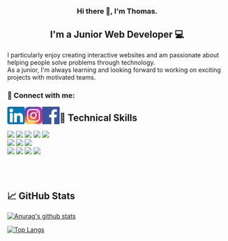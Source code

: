 <h3 align="center">
Hi there 👋, I'm Thomas.
</h3>

<h2 align="center">
I'm a Junior Web Developer 💻
</h2> 

I particularly enjoy creating interactive websites and am passionate about helping people solve problems through technology. <br>
As a junior, I'm always learning and looking forward to working on exciting projects with motivated teams.

### 🤝 Connect with me:

<a href="https://www.linkedin.com/in/thomas-moerman-30a09126b/"><img align="left" src="https://raw.githubusercontent.com/ThomMoerman/ThomMoerman/main/linkedin.png" alt="Thomas Moerman | LinkedIn" width="40px"/></a>
<a href="https://https://www.instagram.com/thommoerman7/"><img align="left" src="https://raw.githubusercontent.com/ThomMoerman/ThomMoerman/main/Instagram.png" alt="Thomas Moerman | Instagram" width="40px"/></a>
<a href="https://www.facebook.com/thomas.moerman.9/"><img align="left" src="https://raw.githubusercontent.com/ThomMoerman/ThomMoerman/main/facebook.png" alt="Thomas Moerman | Facebook" width="40px"/></a>



## 💼 Technical Skills

![](https://img.shields.io/badge/Code-JavaScript-informational?style=flat&logo=JavaScript&color=F7DF1E) 
![](https://img.shields.io/badge/Code-HTML5-informational?style=flat&logo=HTML5&color=E34F26)
![](https://img.shields.io/badge/Code-MySql-informational?style=flat&logo=mysql&logoColor=white&color=green)
![](https://img.shields.io/badge/Code-Java-informational?style=flat&logo=openjdk&logoColor=white&color=orange)
![](https://img.shields.io/badge/Code-Php-informational?style=flat&logo=php&logoColor=white)
<br>
![](https://img.shields.io/badge/Style-Bootstrap-informational?style=flat&logo=Bootstrap&color=7952B3)
![](https://img.shields.io/badge/Style-CSS3-informational?style=flat&logo=CSS3&color=1572B)
![](https://img.shields.io/badge/Style-SASS-informational?style=flat&logo=SASS&logoColor=white&color=pink)
<br>
![](https://img.shields.io/badge/Tools-Figma-informational?style=flat&logo=Figma&color=F24E1E)
![](https://img.shields.io/badge/Tools-NPM-informational?style=flat&logo=NPM&color=CB3837)
![](https://img.shields.io/badge/Tools-GitHub-informational?style=flat&logo=GitHub&color=181717)
![](https://img.shields.io/badge/Tools-Visual%20Studio%20Code-0078d7.svg?style=flat&logo=visual-studio-code&logoColor=white)

<br>
<br>

## 📈 GitHub Stats

[![Anurag's github stats](https://github-readme-stats.vercel.app/api?username=ThomMoerman&show_icons=true&theme=dark&bg_color=000000)](https://github.com/ThomMoerman)

[![Top Langs](https://github-readme-stats.vercel.app/api/top-langs/?username=ThomMoerman&layout=compact&show_icons=true&theme=dark&bg_color=000000)](https://github.com/ThomMoerman)
